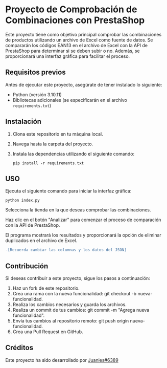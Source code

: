 # Proyecto de Comprobación de Combinaciones con PrestaShop

Este proyecto tiene como objetivo principal comprobar las combinaciones de productos utilizando un archivo de Excel como fuente de datos. Se compararán los códigos EAN13 en el archivo de Excel con la API de PrestaShop para determinar si se deben subir o no. Además, se proporcionará una interfaz gráfica para facilitar el proceso.

## Requisitos previos

Antes de ejecutar este proyecto, asegúrate de tener instalado lo siguiente:

- Python (versión 3.10.11)
- Bibliotecas adicionales (se especificarán en el archivo `requirements.txt`)

## Instalación

1. Clona este repositorio en tu máquina local.
2. Navega hasta la carpeta del proyecto.
3. Instala las dependencias utilizando el siguiente comando:

   ```shell
   pip install -r requirements.txt

## USO

Ejecuta el siguiente comando para iniciar la interfaz gráfica:
```shell
python index.py
````
Selecciona la tienda en la que deseas comprobar las combinaciones.

Haz clic en el botón "Analizar" para comenzar el proceso de comparación con la API de PrestaShop.

El programa mostrará los resultados y proporcionará la opción de eliminar duplicados en el archivo de Excel.
```diff
-[Recuerda cambiar las columnas y los datos del JSON]
```
## Contribución

Si deseas contribuir a este proyecto, sigue los pasos a continuación:

1. Haz un fork de este repositorio.
2. Crea una rama con la nueva funcionalidad: git checkout -b nueva-funcionalidad.
3. Realiza los cambios necesarios y guarda los archivos.
4. Realiza un commit de tus cambios: git commit -m "Agrega nueva funcionalidad".
5. Envía tus cambios al repositorio remoto: git push origin nueva-funcionalidad.
6. Crea una Pull Request en GitHub.

## Créditos
Este proyecto ha sido desarrollado por [Juanies#6389](https://github.com/Juanies)

